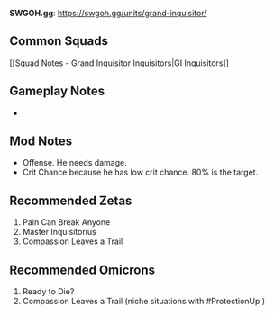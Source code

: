 **SWGOH.gg**: https://swgoh.gg/units/grand-inquisitor/

## Common Squads

[[Squad Notes - Grand Inquisitor Inquisitors|GI Inquisitors]]

## Gameplay Notes

 - 

## Mod Notes

 - Offense. He needs damage. 
 - Crit Chance because he has low crit chance. 80% is the target.

## Recommended Zetas

1. Pain Can Break Anyone
2. Master Inquisitorius
3. Compassion Leaves a Trail

## Recommended Omicrons

1. Ready to Die?
2. Compassion Leaves a Trail (niche situations with #ProtectionUp )